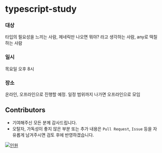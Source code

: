 # typescript-study

### 대상
타입의 필요성을 느끼는 사람, 제네릭만 나오면 뭐야? 라고 생각하는 사람, any로 떡칠하는 사람

### 일시
목요일 오후 8시

### 장소
온라인, 오프라인으로 진행할 예정. 일정 범위까지 나가면 오프라인으로 모임

## Contributors

- 기여해주신 모든 분께 감사드립니다.
- 오탈자, 가독성이 좋지 않은 부분 또는 추가 내용은 `Pull Request`, `Issue` 등을 자유롭게 남겨주시면 검토 후에 반영하겠습니다.

[![인원](https://contrib.rocks/image?repo=debug-community/typescript-study)](https://github.com/debug-community/typescript-study/graphs/contributors)